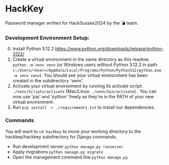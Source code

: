 # HackKey
Password manager written for HackSussex2024 by the 💣 team.


### Development Environment Setup:
0. Install Python 3.12.2 https://www.python.org/downloads/release/python-3122/
1. Create a virtual environment in the same directory as this readme. `python -m venv venv` (or Windows users without Python 3.12.2 in path: `c:/Users/<User>/AppData/Local/Programs/Python/Python312/python.exe -m venv venv`). You should see your virtual environment has been created in the subdirectory 'venv'.
3. Activate your virtual environment by running its activate script: `./venv/Scripts/activate` (Mac/Linux: `./venv/bin/activate`) . You can now use 'pip' and 'python' freely as they're in the PATH of your new virtual environment.
4. Run `pip install -r ./requirements.txt` to install our dependencies.

### Commands
You will want to `cd hackkey` to move your working directory to the hackkey/hackkey subdirectory for Django commands.
- Run development server `python manage.py runserver`
- Apply migrations `python manage.py migrate`
- Open the management command line `python manage.py` 